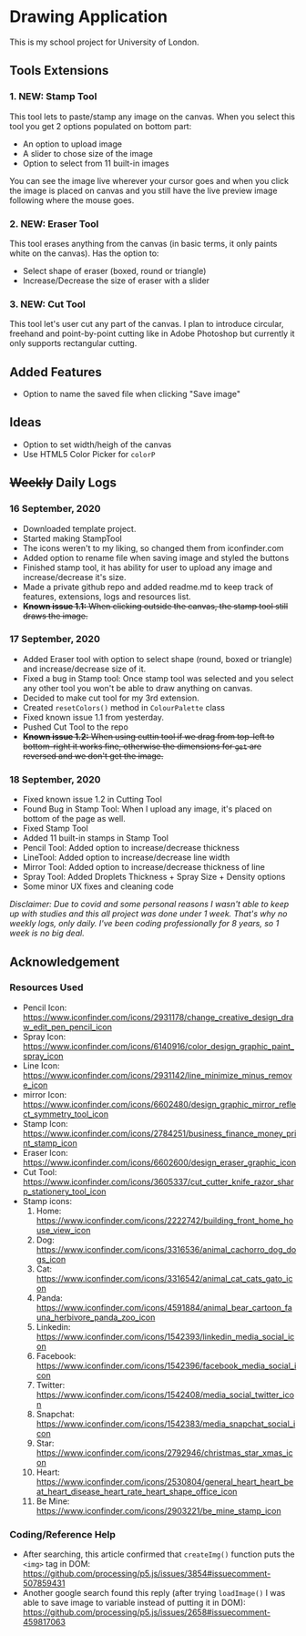 # Drawing Application
This is my school project for University of London.

## Tools Extensions
### 1. NEW: Stamp Tool
This tool lets to paste/stamp any image on the canvas. When you select this tool you get 2 options populated on bottom part:
 - An option to upload image
 - A slider to chose size of the image
 - Option to select from 11 built-in images

You can see the image live wherever your cursor goes and when you click the image is placed on canvas and you still have the live preview image following where the mouse goes.

### 2. NEW: Eraser Tool
This tool erases anything from the canvas (in basic terms, it only paints white on the canvas). Has the option to:
 - Select shape of eraser (boxed, round or triangle)
 - Increase/Decrease the size of eraser with a slider


### 3. NEW: Cut Tool
This tool let's user cut any part of the canvas. I plan to introduce circular, freehand and point-by-point cutting like in Adobe Photoshop but currently it only supports rectangular cutting.

## Added Features
 - Option to name the saved file when clicking "Save image"

## Ideas
 - Option to set width/heigh of the canvas
 - Use HTML5 Color Picker for `colorP`



## ~~Weekly~~ Daily Logs

### 16 September, 2020
 - Downloaded template project.
 - Started making StampTool
 - The icons weren't to my liking, so changed them from iconfinder.com
 - Added option to rename file when saving image and styled the buttons
 - Finished stamp tool, it has ability for user to upload any image and increase/decrease it's size.
 - Made a private github repo and added readme.md to keep track of features, extensions, logs and resources list.
 - ~~**Known issue 1.1:** When clicking outside the canvas, the stamp tool still draws the image.~~

### 17 September, 2020
 - Added Eraser tool with option to select shape (round, boxed or triangle) and increase/decrease size of it.
 - Fixed a bug in Stamp tool: Once stamp tool was selected and you select any other tool you won't be able to draw anything on canvas.
 - Decided to make cut tool for my 3rd extension.
 - Created `resetColors()` method in `ColourPalette` class
 - Fixed known issue 1.1 from yesterday.
 - Pushed Cut Tool to the repo
 - ~~**Known issue 1.2:** When using cuttin tool if we drag from top-left to bottom-right it works fine, otherwise the dimensions for `get` are reversed and we don't get the image.~~


### 18 September, 2020
 - Fixed known issue 1.2 in Cutting Tool
 - Found Bug in Stamp Tool: When I upload any image, it's placed on bottom of the page as well.
 - Fixed Stamp Tool
 - Added 11 built-in stamps in Stamp Tool
 - Pencil Tool: Added option to increase/decrease thickness
 - LineTool: Added option to increase/decrease line width
 - Mirror Tool: Added option to increase/decrease thickness of line
 - Spray Tool: Added Droplets Thickness + Spray Size + Density options
 - Some minor UX fixes and cleaning code
 


_Disclaimer: Due to covid and some personal reasons I wasn't able to keep up with studies and this all project was done under 1 week. That's why no weekly logs, only daily. I've been coding professionally for 8 years, so 1 week is no big deal._

## Acknowledgement

### Resources Used
 - Pencil Icon: https://www.iconfinder.com/icons/2931178/change_creative_design_draw_edit_pen_pencil_icon
 - Spray Icon: https://www.iconfinder.com/icons/6140916/color_design_graphic_paint_spray_icon
 - Line Icon: https://www.iconfinder.com/icons/2931142/line_minimize_minus_remove_icon
 - mirror Icon: https://www.iconfinder.com/icons/6602480/design_graphic_mirror_reflect_symmetry_tool_icon
 - Stamp Icon: https://www.iconfinder.com/icons/2784251/business_finance_money_print_stamp_icon
 - Eraser Icon: https://www.iconfinder.com/icons/6602600/design_eraser_graphic_icon
 - Cut Tool: https://www.iconfinder.com/icons/3605337/cut_cutter_knife_razor_sharp_stationery_tool_icon
 - Stamp icons:
	1. Home: https://www.iconfinder.com/icons/2222742/building_front_home_house_view_icon
	2. Dog: https://www.iconfinder.com/icons/3316536/animal_cachorro_dog_dogs_icon
	3. Cat: https://www.iconfinder.com/icons/3316542/animal_cat_cats_gato_icon
	4. Panda: https://www.iconfinder.com/icons/4591884/animal_bear_cartoon_fauna_herbivore_panda_zoo_icon
	5. Linkedin: https://www.iconfinder.com/icons/1542393/linkedin_media_social_icon
	6. Facebook: https://www.iconfinder.com/icons/1542396/facebook_media_social_icon
	7. Twitter: https://www.iconfinder.com/icons/1542408/media_social_twitter_icon
	8. Snapchat: https://www.iconfinder.com/icons/1542383/media_snapchat_social_icon
	9. Star: https://www.iconfinder.com/icons/2792946/christmas_star_xmas_icon
	10. Heart: https://www.iconfinder.com/icons/2530804/general_heart_heart_beat_heart_disease_heart_rate_heart_shape_office_icon
	11. Be Mine: https://www.iconfinder.com/icons/2903221/be_mine_stamp_icon

### Coding/Reference Help
 - After searching, this article confirmed that `createImg()` function puts the `<img>` tag in DOM: https://github.com/processing/p5.js/issues/3854#issuecomment-507859431
 - Another google search found this reply (after trying `loadImage()` I was able to save image to variable instead of putting it in DOM): https://github.com/processing/p5.js/issues/2658#issuecomment-459817063